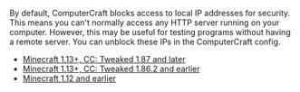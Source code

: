 By default, ComputerCraft blocks access to local IP addresses for security. This means you can't normally access any HTTP server running on your computer. However, this may be useful for testing programs without having a remote server. You can unblock these IPs in the ComputerCraft config.

 - [Minecraft 1.13+, CC: Tweaked 1.87 and later](https://github.com/SquidDev-CC/CC-Tweaked/wiki/Allowing-access-to-local-IPs#minecraft-113-and-later-cct-1870-and-later)
 - [Minecraft 1.13+, CC: Tweaked 1.86.2 and earlier](https://github.com/SquidDev-CC/CC-Tweaked/wiki/Allowing-access-to-local-IPs#minecraft-113-and-later-cct-1862-and-earlier)
 - [Minecraft 1.12 and earlier](https://github.com/SquidDev-CC/CC-Tweaked/wiki/Allowing-access-to-local-IPs#minecraft-1122-and-earlier)
